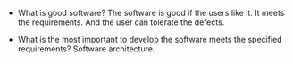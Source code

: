   * What is good software?
The software is good if the users like it. It meets the requirements. And the user can tolerate the defects.

  * What is the most important to develop the software meets the specified requirements?
Software architecture.
